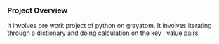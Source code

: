 ### Project Overview

 It involves pre work project of python on greyatom. It involves iterating through a dictionary and doing calculation on the key , value pairs.


